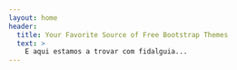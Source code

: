 ```yaml
---
layout: home
header:
  title: Your Favorite Source of Free Bootstrap Themes
  text: >
    E aqui estamos a trovar com fidalguia...
---
```

